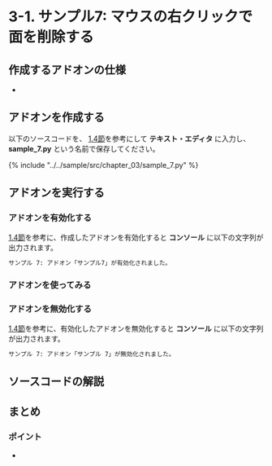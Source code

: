 # 3-1. サンプル7: マウスの右クリックで面を削除する

## 作成するアドオンの仕様

*

## アドオンを作成する

以下のソースコードを、 [1.4節](../chapter_01/04_Install_own_Add-on.md)を参考にして **テキスト・エディタ** に入力し、
**sample_7.py** という名前で保存してください。

{% include "../../sample/src/chapter_03/sample_7.py" %}

## アドオンを実行する

### アドオンを有効化する

[1.4節](../chapter_01/04_Install_own_Add-on.md)を参考に、作成したアドオンを有効化すると **コンソール** に以下の文字列が出力されます。

```sh
サンプル 7: アドオン「サンプル7」が有効化されました。
```

### アドオンを使ってみる


### アドオンを無効化する

[1.4節](../chapter_01/04_Install_own_Add-on.md)を参考に、有効化したアドオンを無効化すると **コンソール** に以下の文字列が出力されます。

```sh
サンプル 7: アドオン「サンプル 7」が無効化されました。
```

## ソースコードの解説




## まとめ



### ポイント

*

